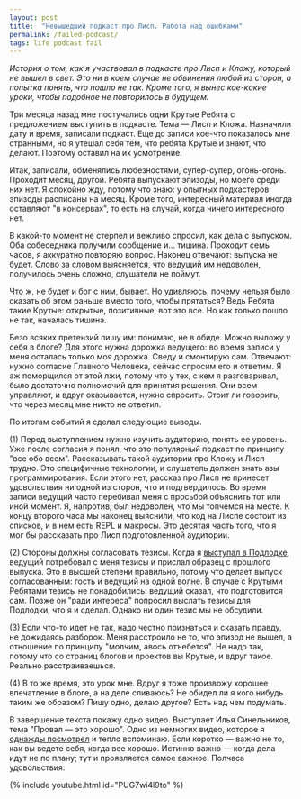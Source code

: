 ```yaml
---
layout: post
title:  "Невышедший подкаст про Лисп. Работа над ошибками"
permalink: /failed-podcast/
tags: life podcast fail
---
```


*История о том, как я участвовал в подкасте про Лисп и Кложу, который не вышел в
свет. Это ни в коем случае не обвинения любой из сторон, а попытка понять, что
пошло не так. Кроме того, я вынес кое-какие уроки, чтобы подобное не повторилось
в будущем.*

Три месяца назад мне постучались одни Крутые Ребята с предложением выступить в
подкасте. Тема — Лисп и Кложа. Назначили дату и время, записали подкаст. Еще до
записи кое-что показалось мне странными, но я утешал себя тем, что ребята Крутые
и знают, что делают. Поэтому оставил на их усмотрение.

Итак, записали, обменялись любезностями, супер-супер, огонь-огонь. Проходит
месяц, другой. Ребята выпускают эпизоды, но моего среди них нет. Я спокойно жду,
потому что знаю: у опытных подкастеров эпизоды расписаны на месяц. Кроме того,
интересный материал иногда оставляют "в консервах", то есть на случай, когда
ничего интересного нет.

В какой-то момент не стерпел и вежливо спросил, как дела с выпуском. Оба
собеседника получили сообщение и... тишина. Проходит семь часов, я аккуратно
повторяю вопрос. Наконец отвечают: выпуска не будет. Слово за словом выясняется,
что ведущий им недоволен, получилось очень сложно, слушатели не поймут.

Что ж, не будет и бог с ним, бывает. Но удивляюсь, почему нельзя было сказать об
этом раньше вместо того, чтобы прятаться? Ведь Ребята такие Крутые: открытые,
позитивные, вот это все. Но как только пошло не так, началась тишина.

Безо всяких претензий пишу им: понимаю, не в обиде. Можно выложу у себя в блоге?
Для этого нужна дорожка ведущего: во время записи у меня осталась только моя
дорожка. Сведу и смонтирую сам. Отвечают: нужно согласие Главного Человека,
сейчас спросим его и ответим. Я аж поморщился от этой лжи, потому что у тех, с
кем я разговаривал, было достаточно полномочий для принятия решения. Они всем
управляют, и вдруг оказывается, нужно спросить. Стоит ли говорить, что через
месяц мне никто не ответил.

По итогам событий я сделал следующие выводы.

(1) Перед выступлением нужно изучить аудиторию, понять ее уровень. Уже после
согласия я понял, что это популярный подкаст по принципу "все обо
всем". Рассказывать такой аудитории про Кложу и Лисп трудно. Это специфичные
технологии, и слушатель должен знать азы программирования. Если этого нет,
рассказ про Лисп не принесет удовольствия ни одной из сторон, что и
подтвердилось. Во время записи ведущий часто перебивал меня с просьбой объяснить
тот или иной момент. Я, напротив, был недоволен, что мы топчемся на месте. К
концу второго часа мы наконец выяснили, что код на Лиспе состоит из списков, и в
нем есть REPL и макросы. Это десятая часть того, что я мог бы рассказать про
Лисп подготовленной аудитории.

[podlodka]: /podlodka/

(2) Стороны должны согласовать тезисы. Когда я [выступал в Подлодке][podlodka],
ведущий потребовал с меня тезисы и прислал образец с прошлого выпуска. Это в
высшей степени правильно, потому что делает выпуск согласованным: гость и
ведущий на одной волне. В случае с Крутыми Ребятами тезисы не понадобились:
ведущий сказал, что подготовится сам. Позже он "ради интереса" попросил выслать
тезисы для Подлодки, что я и сделал. Однако ни один тезис мы не обсудили.

(3) Если что-то идет не так, надо честно признаться и сказать правду, не
дожидаясь разборок. Меня расстроило не то, что эпизод не вышел, а отношение по
принципу "молчим, авось отъебется". Не надо так, потому что со страниц блогов и
проектов вы Крутые, и вдруг такое. Реально расстраиваешься.

(4) В то же время, это урок мне. Вдруг я тоже произвожу хорошее впечатление в
блоге, а на деле сливаюсь? Не обидел ли я кого нибудь таким же образом? Пишу
одно, делаю другое? Есть над чем подумать.

[no-media]: /no-media/

В завершение текста покажу одно видео. Выступает Илья Синельников, тема "Провал
— это хорошо". Одно из немногих видео, которое я [однажды посмотрел][no-media] и
тепло вспоминаю. Если коротко — важно не то, как вы ведете себя, когда все
хорошо. Истинно важно — когда дела идут не по плану; тут и проявляется самое
важное. Полчаса удовольствия:

{% include youtube.html id="PUG7wi4l9to" %}
